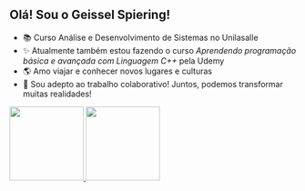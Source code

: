 ## Olá! Sou o Geissel Spiering! 


- 📚 Curso Análise e Desenvolvimento de Sistemas no Unilasalle
- ✨ Atualmente também estou fazendo o curso _Aprendendo programação básica e avançada com Linguagem C++_ pela Udemy
- 🌎 Amo viajar e conhecer novos lugares e culturas
- 🚀 Sou adepto ao trabalho colaborativo! Juntos, podemos transformar muitas realidades!


 <div>
  <a href="https://github.com/geisselspiering">
  <img height="130em" src="https://github-readme-stats.vercel.app/api?username=geisselspiering&show_icons=true&theme=merko&include_all_commits=true&count_private=true"/>
  <img height="130em" src="https://github-readme-stats.vercel.app/api/top-langs/?username=geisselspiering&layout=compact&langs_count=7&theme=merko"/>
</div>
  
##
  
